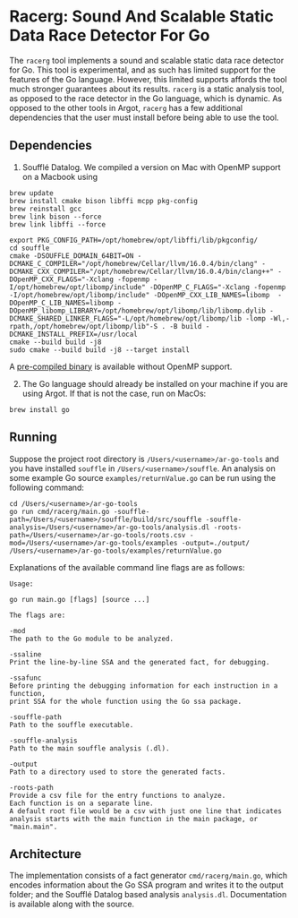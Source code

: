 # Racerg: Sound And Scalable Static Data Race Detector For Go

The `racerg` tool implements a sound and scalable static data race detector for Go. This tool is experimental, and as such has limited support for the features of the Go language. However, this limited supports affords the tool much stronger guarantees about its results. `racerg` is a static analysis tool, as opposed to the race detector in the Go language, which is dynamic. As opposed to the other tools in Argot, `racerg` has a few additional dependencies that the user must install before being able to use the tool.

## Dependencies

1. Soufflé Datalog. We compiled a version on Mac with OpenMP support on a Macbook using

```
brew update
brew install cmake bison libffi mcpp pkg-config
brew reinstall gcc
brew link bison --force
brew link libffi --force

export PKG_CONFIG_PATH=/opt/homebrew/opt/libffi/lib/pkgconfig/
cd souffle
cmake -DSOUFFLE_DOMAIN_64BIT=ON -DCMAKE_C_COMPILER="/opt/homebrew/Cellar/llvm/16.0.4/bin/clang" -DCMAKE_CXX_COMPILER="/opt/homebrew/Cellar/llvm/16.0.4/bin/clang++" -DOpenMP_CXX_FLAGS="-Xclang -fopenmp -I/opt/homebrew/opt/libomp/include" -DOpenMP_C_FLAGS="-Xclang -fopenmp -I/opt/homebrew/opt/libomp/include" -DOpenMP_CXX_LIB_NAMES=libomp  -DOpenMP_C_LIB_NAMES=libomp -DOpenMP_libomp_LIBRARY=/opt/homebrew/opt/libomp/lib/libomp.dylib -DCMAKE_SHARED_LINKER_FLAGS="-L/opt/homebrew/opt/libomp/lib -lomp -Wl,-rpath,/opt/homebrew/opt/libomp/lib"-S . -B build -DCMAKE_INSTALL_PREFIX=/usr/local
cmake --build build -j8
sudo cmake --build build -j8 --target install
```

A [pre-compiled binary](https://souffle-lang.github.io/install.html) is available without OpenMP support.

2. The Go language should already be installed on your machine if you are using Argot. If that is not the case, run on MacOs:

```
brew install go
```

## Running

Suppose the project root directory is `/Users/<username>/ar-go-tools` and you have installed `souffle` in `/Users/<username>/souffle`.
An analysis on some example Go source `examples/returnValue.go` can be run using the following command:

```
cd /Users/<username>/ar-go-tools
go run cmd/racerg/main.go -souffle-path=/Users/<username>/souffle/build/src/souffle -souffle-analysis=/Users/<username>/ar-go-tools/analysis.dl -roots-path=/Users/<username>/ar-go-tools/roots.csv -mod=/Users/<username>/ar-go-tools/examples -output=./output/ /Users/<username>/ar-go-tools/examples/returnValue.go
```

Explanations of the available command line flags are as follows:

```
Usage:

go run main.go [flags] [source ...]

The flags are:

-mod
The path to the Go module to be analyzed.

-ssaline
Print the line-by-line SSA and the generated fact, for debugging.

-ssafunc
Before printing the debugging information for each instruction in a function,
print SSA for the whole function using the Go ssa package.

-souffle-path
Path to the souffle executable.

-souffle-analysis
Path to the main souffle analysis (.dl).

-output
Path to a directory used to store the generated facts.

-roots-path
Provide a csv file for the entry functions to analyze.
Each function is on a separate line.
A default root file would be a csv with just one line that indicates
analysis starts with the main function in the main package, or "main.main".
```

## Architecture

The implementation consists of a fact generator `cmd/racerg/main.go`, which encodes information about the Go SSA
program and writes it to the output folder; and the Soufflé Datalog based analysis `analysis.dl`.
Documentation is available along with the source.